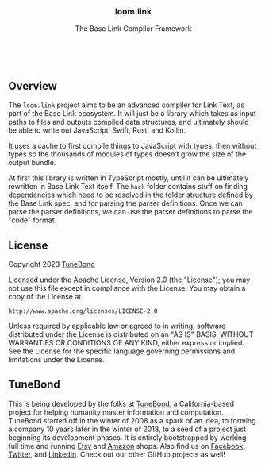 <br/>
<br/>
<br/>
<br/>
<br/>
<br/>
<br/>

<h3 align='center'>loom.link</h3>
<p align='center'>
  The Base Link Compiler Framework
</p>

<br/>
<br/>
<br/>

## Overview

The `loom.link` project aims to be an advanced compiler for Link Text,
as part of the Base Link ecosystem. It will just be a library which
takes as input paths to files and outputs compiled data structures, and
ultimately should be able to write out JavaScript, Swift, Rust, and
Kotlin.

It uses a cache to first compile things to JavaScript with types, then
without types so the thousands of modules of types doesn't grow the size
of the output bundle.

At first this library is written in TypeScript mostly, until it can be
ultimately rewritten in Base Link Text itself. The `hack` folder
contains stuff on finding dependencies which need to be resolved in the
folder structure defined by the Base Link spec, and for parsing the
parser definitions. Once we can parse the parser definitions, we can use
the parser definitions to parse the "code" format.

## License

Copyright 2023 <a href='https://tune.bond'>TuneBond</a>

Licensed under the Apache License, Version 2.0 (the "License"); you may
not use this file except in compliance with the License. You may obtain
a copy of the License at

    http://www.apache.org/licenses/LICENSE-2.0

Unless required by applicable law or agreed to in writing, software
distributed under the License is distributed on an "AS IS" BASIS,
WITHOUT WARRANTIES OR CONDITIONS OF ANY KIND, either express or implied.
See the License for the specific language governing permissions and
limitations under the License.

## TuneBond

This is being developed by the folks at [TuneBond](https://tune.bond), a
California-based project for helping humanity master information and
computation. TuneBond started off in the winter of 2008 as a spark of an
idea, to forming a company 10 years later in the winter of 2018, to a
seed of a project just beginning its development phases. It is entirely
bootstrapped by working full time and running
[Etsy](https://etsy.com/shop/mountbuild) and
[Amazon](https://www.amazon.com/s?rh=p_27%3AMount+Build) shops. Also
find us on [Facebook](https://www.facebook.com/tunebond),
[Twitter](https://twitter.com/tunebond), and
[LinkedIn](https://www.linkedin.com/company/tunebond). Check out our
other GitHub projects as well!

